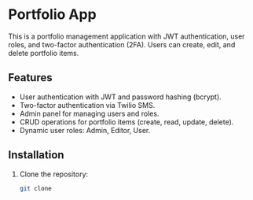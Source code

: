 # Portfolio App

This is a portfolio management application with JWT authentication, user roles, and two-factor authentication (2FA). Users can create, edit, and delete portfolio items.

## Features

- User authentication with JWT and password hashing (bcrypt).
- Two-factor authentication via Twilio SMS.
- Admin panel for managing users and roles.
- CRUD operations for portfolio items (create, read, update, delete).
- Dynamic user roles: Admin, Editor, User.

## Installation

1. Clone the repository:

   ```bash
   git clone 